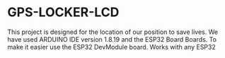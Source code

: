 # GPS-LOCKER-LCD
This project is designed for the 
location of our position to save lives.
We have used ARDUINO IDE version 1.8.19 and the ESP32 Board Boards. 
To make it easier use the ESP32 DevModule board. Works with any ESP32
